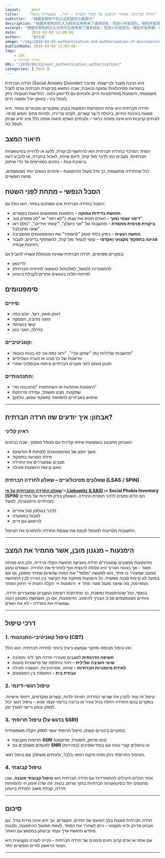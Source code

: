 ```yaml
---
layout:     post 
title:     "חרדה חברתית: מאחורי הקלעים של הפחד החברתי – זיהוי,  ואפשרויות טיפול"
subtitle:   "微服务架构下的认证和鉴权方案探讨"
description: "微服务架构的引入为软件应用带来了诸多好处：包括小开发团队，缩短开发周期，语言选择灵活性，增强服务伸缩能力等。与此同时，也引入了分布式系统的诸多复杂问题。其中一个挑战就是如何在微服务架构中实现一个灵活，安全，高效的认证和鉴权方案。本文将尝试就此问题进行一次比较完整的探讨。"
excerpt: "微服务架构的引入为软件应用带来了诸多好处：包括小开发团队，缩短开发周期，语言选择灵活性，增强服务伸缩能力等。与此同时，也引入了分布式系统的诸多复杂问题。其中一个挑战就是如何在微服务架构中实现一个灵活，安全，高效的认证和鉴权方案。本文将尝试就此问题进行一次比较完整的探讨。"
date:       2018-02-03 12:00:00
author:     "赵化冰"
image: "/img/2018-02-03-authentication-and-authorization-of-microservice/AuthenticationTrack.jpeg"
publishDate: 2018-02-03 12:00:00
tags:
    - cbt
    - חרדה חברתית
URL: "/2018/05/22/user_authentication_authorization/"
categories: [ Tech ]
---
```



חרדה חברתית (Social Anxiety Disorder) היא הרבה מעבר לביישנות. מדובר בהפרעה פסיכולוגית עמוקה וכואבת, שבה החשש מביקורת חברתית גורם לסבל משמעותי, הימנעות מהזדמנויות חיים ולעיתים גם לדיכאון נלווה. החדשות הטובות: ניתן לטפל בה – באופן יעיל ומשנה חיים.

<!--more-->



חרדה חברתית היא אחת ההפרעות הנפוצות בקרב מתבגרים ומבוגרים כאחד. היא פוגעת באיכות החיים, ביכולת לייצר קשרים, לקדם קריירה, ולחיות מתוך חופש פנימי. לעיתים קרובות היא אינה מזוהה כראוי – ולעיתים האדם החווה אותה כלל אינו יודע שניתן לטפל בה.

## תיאור המצב

הפחד המרכזי בחרדה חברתית הוא להיחשף לביקורת, ללעג או לדחייה בסיטואציות חברתיות. מצבים כמו לדבר מול קהל, ליזום שיחה, לאכול בחברה, או להביע דעה בישיבת צוות – נחווים כמאיימים עד כדי שיתוק.  

ככל שהחרדה מתעצמת, כך גדל מעגל ההימנעות – והחיים נעשים יותר מצומצמים, פחות חופשיים.

## הסבל הנפשי – מתחת לפני השטח

הסבל בחרדה חברתית אינו מסתכם בפחד. הוא כולל גם:
- **תחושת בדידות עמוקה** – הימנעות ממפגשים פוגעת בקשרים.
- **דימוי עצמי נמוך** – האדם תופס את עצמו כ"לא ראוי" או "לא מספיק טוב".
- **ביקורת פנימית מתמדת** – מחשבות של "אני כישלון", "יצאתי אידיוט", "כולם ראו שאני מתבלבל".
- **התשה רגשית** – ניסיון בלתי פוסק "להסתיר" את הסימפטומים מהסביבה.
- **פגיעה בתפקוד מקצועי ואקדמי** – קושי לעמוד מול קהל, להשתתף בדיונים, לעבור ראיונות עבודה.

במקרים מסוימים, חרדה חברתית שאינה מטופלת עשויה להוביל גם:
- לדיכאון
- להתמכרות (למשל, לאלכוהול כאמצעי להרפיה חברתית)
- לפיתוח תלות באנשים אחרים לקבלת ביטחון

## סימפטומים

### פיזיים:
- דופק מואץ, רעד, יובש בפה
- הזעה מרובה, הסמקה
- קושי בנשימה
- בחילה, כאבי בטן

### קוגניטיביים:
- מחשבות שליליות כמו "יצחקו עליי", "יראו כמה אני לא בטוח בעצמי"
- פרשנות של כל מבט או הערה כשליליים
- תכנון מוגזם לפני מצבים חברתיים וניתוח אובססיבי אחרי

### התנהגותיים:
- הימנעות מוחלטת או השתתפות "מתוכננת מדי"
- שתקנות, מבט מושפל, עמידה מרוחקת
- שימוש באביזרים להסוואה (משקפי שמש, טלפון)

---


## אבחון: איך יודעים שזו חרדה חברתית?

### ראיון קליני

האבחון מתבצע באמצעות שיחה קלינית עם מטפל מוסמך, שבה נבחנים:
- משך הזמן של הסימפטומים (לפחות 6 חודשים)
- מידת הפגיעה בתפקוד
- מצבים שמעוררים את החרדה
- האם קיימת הימנעות פעילה

### שאלונים פסיכולוגיים – **שאלון  לחרדה חברתית (LSAS / SPIN)**

ה־**[שאלון החרדה החברתית על פי Liebowitz (LSAS)](/questionnaires/anxiety/)** או **Social Phobia Inventory (SPIN)** הם כלים נפוצים לזיהוי חומרת החרדה. השאלון בודק תדירות של פחדים חברתיים והימנעויות, למשל:
- לדבר בטלפון מול אחרים
- לאכול במסעדה
- להיפגש עם זרים

התשובות מסייעות למטפל לכמת את עוצמת החרדה ולהתאים את הטיפול.

---

##  הימנעות – מנגנון מובן, אשר מחמיר את המצב

ההימנעות ממצבים שמעוררים חרדה מעניקה תחושת הקלה מיידית, ולכן היא מפתה מאוד – אך בטווח הארוך היא עלולה להנציח ואף להחריף את החרדה. כשאדם נמנע ממצב שמעורר בו פחד, הוא למעשה "מלמד" את המוח שהאיום אמיתי ומסוכן, גם אם בפועל לא קיימת סכנה ממשית. כל הימנעות מחזקת את הקישור בין הגירוי לבין התחושה המאיימת, מה שיוצר מעגל סגור: פחד → הימנעות → הקלה רגעית → חיזוק הפחד.

בנוסף, ככל שההימנעות נמשכת, כך מתרחבת רשימת המצבים שמעוררים חרדה, והחיים מצטמצמים סביב הצורך להימנע. ההימנעות, אם כן, משמשת כמנגנון הגנה שמשרת את החרדה – לא את האדם.

---

## דרכי טיפול

### 1. טיפול קוגניטיבי-התנהגותי (CBT)

זהו טיפול מבוסס-מחקר שנמצא כיעיל ביותר לחרדה חברתית. הוא כולל:
- **חשיפה הדרגתית** למצבים מעוררי חרדה תוך ליווי ותמיכה
- **שינוי חשיבה שלילית** – זיהוי והחלפה של פרשנויות מוטות
- **למידת מיומנויות חברתיות** – שיחה, אסרטיביות, הקשבה פעילה
- **עבודת בית** – התנסות בין המפגשים

### 2. טיפול רגשי-דינמי

טיפול זה עוזר להבין את שורשי החרדה: חוויות ילדות, קשרים מוקדמים, דפוסי אישיות. במקרים בהם החרדה החלה בגיל צעיר או כרוכה בדימוי עצמי פגוע – טיפול רגשי יכול לספק עומק וריפוי לאורך זמן.

### 3. טיפול תרופתי (בדגש על SSRI)

במקרים בינוניים-קשים, טיפול תרופתי עשוי לספק הקלה משמעותית:
- תרופות מקבוצת **SSRI** (כמו פרוזק, לוסטרל, סרוקסט)
- לפעמים משולבים גם **SNRI** או טיפולים קצרי טווח עם בנזודיאזפינים (בזהירות)

הטיפול התרופתי ניתן תחת פיקוח רפואי בלבד, ולעיתים משתלב עם טיפול רגשי.

### 4. טיפול קבוצתי

אחד הכלים היעילים להתמודדות עם חרדה חברתית הוא **טיפול קבוצתי מובנה**, שבו מתנסים יחד בסיטואציות חברתיות בתוך מרחב בטוח. זהו שדה אימון חי להפחתת חרדה, קבלת משוב ולמידת ביטחון.

---

## סיכום

חרדה חברתית פוגעת בלב הפועם של החיים: הקשרים. אך היא אינה גזירת גורל. עם אבחון מדויק וליווי מקצועי – ניתן לשחרר את הפחד, לצאת ממעגל ההימנעות, ולבנות מחדש תחושת ערך עצמי וביטחון במפגש עם האחר.  

אם אתה או אדם קרוב חווים סימנים של חרדה חברתית – פנייה לעזרה מקצועית היא הצעד הראשון לחיים חופשיים יותר.

---


